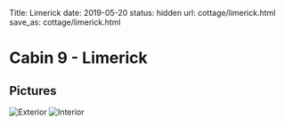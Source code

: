 Title: Limerick
date: 2019-05-20
status: hidden
url: cottage/limerick.html
save_as: cottage/limerick.html

Cabin 9 - Limerick
=====

Pictures
-----

![Exterior]({static}/images/limerick/1.JPG)
![Interior]({static}/images/limerick/2.JPG)
